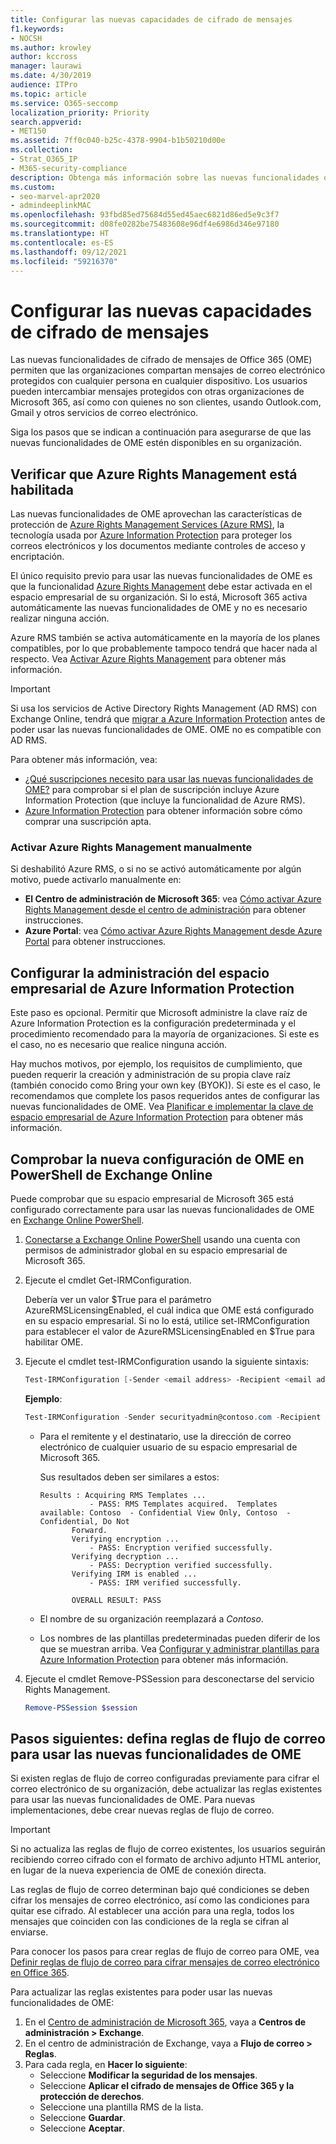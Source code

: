 ```yaml
---
title: Configurar las nuevas capacidades de cifrado de mensajes
f1.keywords:
- NOCSH
ms.author: krowley
author: kccross
manager: laurawi
ms.date: 4/30/2019
audience: ITPro
ms.topic: article
ms.service: O365-seccomp
localization_priority: Priority
search.appverid:
- MET150
ms.assetid: 7ff0c040-b25c-4378-9904-b1b50210d00e
ms.collection:
- Strat_O365_IP
- M365-security-compliance
description: Obtenga más información sobre las nuevas funcionalidades de cifrado de mensajes de Office 365 que permiten la comunicación por correo electrónico protegido con personas de dentro y fuera de su organización.
ms.custom:
- seo-marvel-apr2020
- admindeeplinkMAC
ms.openlocfilehash: 93fbd85ed75684d55ed45aec6821d86ed5e9c3f7
ms.sourcegitcommit: d08fe0282be75483608e96df4e6986d346e97180
ms.translationtype: HT
ms.contentlocale: es-ES
ms.lasthandoff: 09/12/2021
ms.locfileid: "59216370"
---
```

# <a name="set-up-new-message-encryption-capabilities"></a>Configurar las nuevas capacidades de cifrado de mensajes

Las nuevas funcionalidades de cifrado de mensajes de Office 365 (OME) permiten que las organizaciones compartan mensajes de correo electrónico protegidos con cualquier persona en cualquier dispositivo. Los usuarios pueden intercambiar mensajes protegidos con otras organizaciones de Microsoft 365, así como con quienes no son clientes, usando Outlook.com, Gmail y otros servicios de correo electrónico.

Siga los pasos que se indican a continuación para asegurarse de que las nuevas funcionalidades de OME estén disponibles en su organización.

## <a name="verify-that-azure-rights-management-is-active"></a>Verificar que Azure Rights Management está habilitada

Las nuevas funcionalidades de OME aprovechan las características de protección de [Azure Rights Management Services (Azure RMS)](/azure/information-protection/what-is-information-protection), la tecnología usada por [Azure Information Protection](/azure/information-protection/what-is-azure-rms) para proteger los correos electrónicos y los documentos mediante controles de acceso y encriptación.

El único requisito previo para usar las nuevas funcionalidades de OME es que la funcionalidad [Azure Rights Management](/azure/information-protection/what-is-azure-rms) debe estar activada en el espacio empresarial de su organización. Si lo está, Microsoft 365 activa automáticamente las nuevas funcionalidades de OME y no es necesario realizar ninguna acción.

Azure RMS también se activa automáticamente en la mayoría de los planes compatibles, por lo que probablemente tampoco tendrá que hacer nada al respecto. Vea [Activar Azure Rights Management](/azure/information-protection/activate-service) para obtener más información.

> [!IMPORTANT]
> Si usa los servicios de Active Directory Rights Management (AD RMS) con Exchange Online, tendrá que [migrar a Azure Information Protection](/azure/information-protection/migrate-from-ad-rms-to-azure-rms) antes de poder usar las nuevas funcionalidades de OME. OME no es compatible con AD RMS.

Para obtener más información, vea:

- [¿Qué suscripciones necesito para usar las nuevas funcionalidades de OME?](ome-faq.yml#what-subscriptions-do-i-need-to-use-the-new-ome-capabilities-) para comprobar si el plan de suscripción incluye Azure Information Protection (que incluye la funcionalidad de Azure RMS).
- [Azure Information Protection](https://azure.microsoft.com/services/information-protection/) para obtener información sobre cómo comprar una suscripción apta.

### <a name="manually-activating-azure-rights-management"></a>Activar Azure Rights Management manualmente

Si deshabilitó Azure RMS, o si no se activó automáticamente por algún motivo, puede activarlo manualmente en:

- **El Centro de administración de Microsoft 365**: vea [Cómo activar Azure Rights Management desde el centro de administración](/azure/information-protection/activate-office365) para obtener instrucciones.
- **Azure Portal**: vea [Cómo activar Azure Rights Management desde Azure Portal](/azure/information-protection/activate-azure) para obtener instrucciones.

## <a name="configure-management-of-your-azure-information-protection-tenant-key"></a>Configurar la administración del espacio empresarial de Azure Information Protection

Este paso es opcional. Permitir que Microsoft administre la clave raíz de Azure Information Protection es la configuración predeterminada y el procedimiento recomendado para la mayoría de organizaciones. Si este es el caso, no es necesario que realice ninguna acción.

Hay muchos motivos, por ejemplo, los requisitos de cumplimiento, que pueden requerir la creación y administración de su propia clave raíz (también conocido como Bring your own key (BYOK)). Si este es el caso, le recomendamos que complete los pasos requeridos antes de configurar las nuevas funcionalidades de OME. Vea [Planificar e implementar la clave de espacio empresarial de Azure Information Protection](/information-protection/plan-design/plan-implement-tenant-key) para obtener más información.

## <a name="verify-new-ome-configuration-in-exchange-online-powershell"></a>Comprobar la nueva configuración de OME en PowerShell de Exchange Online

Puede comprobar que su espacio empresarial de Microsoft 365 está configurado correctamente para usar las nuevas funcionalidades de OME en [Exchange Online PowerShell](/powershell/exchange/exchange-online-powershell).

1. [Conectarse a Exchange Online PowerShell](/powershell/exchange/connect-to-exchange-online-powershell) usando una cuenta con permisos de administrador global en su espacio empresarial de Microsoft 365.

2. Ejecute el cmdlet Get-IRMConfiguration.

     Debería ver un valor $True para el parámetro AzureRMSLicensingEnabled, el cuál indica que OME está configurado en su espacio empresarial. Si no lo está, utilice set-IRMConfiguration para establecer el valor de AzureRMSLicensingEnabled en $True para habilitar OME.

3. Ejecute el cmdlet test-IRMConfiguration usando la siguiente sintaxis:

   ```powershell
   Test-IRMConfiguration [-Sender <email address> -Recipient <email address>]
   ```

   **Ejemplo**:

   ```powershell
   Test-IRMConfiguration -Sender securityadmin@contoso.com -Recipient securityadmin@contoso.com
   ```

   - Para el remitente y el destinatario, use la dirección de correo electrónico de cualquier usuario de su espacio empresarial de Microsoft 365.

     Sus resultados deben ser similares a estos:

     ```console
     Results : Acquiring RMS Templates ...
                - PASS: RMS Templates acquired.  Templates available: Contoso  - Confidential View Only, Contoso  - Confidential, Do Not
            Forward.
            Verifying encryption ...
                - PASS: Encryption verified successfully.
            Verifying decryption ...
                - PASS: Decryption verified successfully.
            Verifying IRM is enabled ...
                - PASS: IRM verified successfully.

            OVERALL RESULT: PASS
     ```

   - El nombre de su organización reemplazará a *Contoso*.

   - Los nombres de las plantillas predeterminadas pueden diferir de los que se muestran arriba. Vea [Configurar y administrar plantillas para Azure Information Protection](/azure/information-protection/configure-policy-templates) para obtener más información.

4. Ejecute el cmdlet Remove-PSSession para desconectarse del servicio Rights Management.

     ```powershell
     Remove-PSSession $session
     ```

## <a name="next-steps-define-mail-flow-rules-to-use-new-ome-capabilities"></a>Pasos siguientes: defina reglas de flujo de correo para usar las nuevas funcionalidades de OME

Si existen reglas de flujo de correo configuradas previamente para cifrar el correo electrónico de su organización, debe actualizar las reglas existentes para usar las nuevas funcionalidades de OME. Para nuevas implementaciones, debe crear nuevas reglas de flujo de correo.

> [!IMPORTANT]
> Si no actualiza las reglas de flujo de correo existentes, los usuarios seguirán recibiendo correo cifrado con el formato de archivo adjunto HTML anterior, en lugar de la nueva experiencia de OME de conexión directa.

Las reglas de flujo de correo determinan bajo qué condiciones se deben cifrar los mensajes de correo electrónico, así como las condiciones para quitar ese cifrado. Al establecer una acción para una regla, todos los mensajes que coinciden con las condiciones de la regla se cifran al enviarse.

Para conocer los pasos para crear reglas de flujo de correo para OME, vea [Definir reglas de flujo de correo para cifrar mensajes de correo electrónico en Office 365](define-mail-flow-rules-to-encrypt-email.md).

Para actualizar las reglas existentes para poder usar las nuevas funcionalidades de OME:

1. En el [Centro de administración de Microsoft 365](https://go.microsoft.com/fwlink/p/?linkid=2024339), vaya a **Centros de administración > Exchange**.
2. En el centro de administración de Exchange, vaya a **Flujo de correo > Reglas**.
3. Para cada regla, en **Hacer lo siguiente**:
    - Seleccione **Modificar la seguridad de los mensajes**.
    - Seleccione **Aplicar el cifrado de mensajes de Office 365 y la protección de derechos**.
    - Seleccione una plantilla RMS de la lista.
    - Seleccione **Guardar**.
    - Seleccione **Aceptar**.
